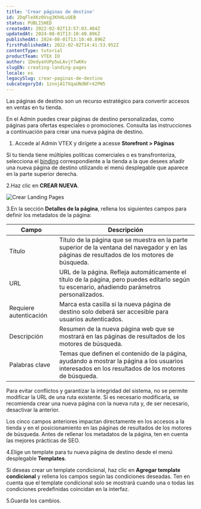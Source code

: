 ```yaml
---
title: 'Crear páginas de destino'
id: 2DqFleXKz0Vsg3KhHLuUEB
status: PUBLISHED
createdAt: 2022-02-02T13:57:03.484Z
updatedAt: 2024-08-01T13:10:40.896Z
publishedAt: 2024-08-01T13:10:40.896Z
firstPublishedAt: 2022-02-02T14:41:53.952Z
contentType: tutorial
productTeam: VTEX IO
author: 1DedyaVUPp5wLAvjY7wKKv
slugEN: creating-landing-pages
locale: es
legacySlug: crear-paginas-de-destino
subcategoryId: 1znnjA17XqaUNdNFr42PW5
---
```


Las páginas de destino son un recurso estratégico para convertir accesos en ventas en tu tienda.

En el Admin puedes crear páginas de destino personalizadas, como páginas para ofertas especiales o promociones. Consulta las instrucciones a continuación para crear una nueva página de destino.

1. Accede al Admin VTEX y dirígete a acesse **Storefront > Páginas**

<div class="alert alert-warning">
<p>Si tu tienda tiene múltiples políticas comerciales o es transfronteriza, selecciona el <a href="https://help.vtex.com/en/tutorial/o-que-e-binding--4NcN3NJd0IeYccgWCI8O2W">binding</a> correspondiente a la tienda a la que desees añadir una nueva página de destino utilizando el menú desplegable que aparece en la parte superior derecha.</p>
</div>

2.Haz clic en **CREAR NUEVA**.

![Crear Landing Pages](https://images.ctfassets.net/alneenqid6w5/79EZvMxQKLKyE88OxQJudE/b02f8122f28275b8e93a3241a7b7ba3f/cms-pages-es.png)

3.En la sección **Detalles de la página**, rellena los siguientes campos para definir los metadatos de la página:

| **Campo**     | **Descripción**    |
| ---------- | ---------- |
| Título | Título de la página que se muestra en la parte superior de la ventana del navegador y en las páginas de resultados de los motores de búsqueda. |
| URL | URL de la página. Refleja automáticamente el título de la página, pero puedes editarlo según tu escenario, añadiendo parámetros personalizados. |
| Requiere autenticación | Marca esta casilla si la nueva página de destino solo deberá ser accesible para usuarios autenticados. |
| Descripción | Resumen de la nueva página web que se mostrará en las páginas de resultados de los motores de búsqueda. |
| Palabras clave | Temas que definen el contenido de la página, ayudando a mostrar la página a los usuarios interesados en los resultados de los motores de búsqueda. |

<div class="alert alert-warning">
<p>Para evitar conflictos y garantizar la integridad del sistema, no se permite modificar la URL de una ruta existente. Si es necesario modificarla, se recomienda crear una nueva página con la nueva ruta y, de ser necesario, desactivar la anterior.
</p>
</div>

<div class = "alert alert-info">
<p>Los cinco campos anteriores impactan directamente en los accesos a la tienda y en el posicionamiento en las páginas de resultados de los motores de búsqueda. Antes de rellenar los metadatos de la página, ten en cuenta las mejores prácticas de SEO.
</p>
</div>

4.Elige un template para tu nueva página de destino desde el menú desplegable **Templates**.

<div class = "alert alert-info">
  <p>Si deseas crear un template condicional, haz clic en <strong>Agregar template condicional</strong> y rellena los campos según las condiciones deseadas. Ten en cuenta que el template condicional solo se mostrará cuando una o todas las condiciones predefinidas coincidan en la interfaz.
</p>
</div>

5.Guarda los cambios.

